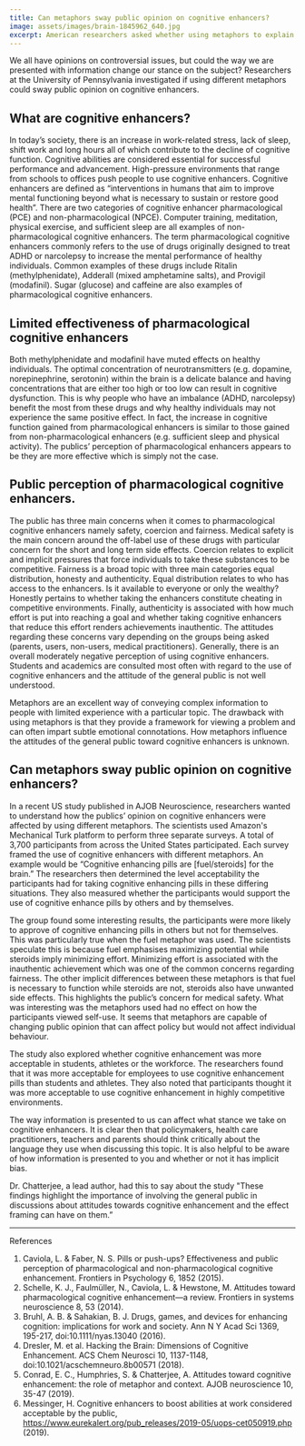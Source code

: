 ```yaml
---
title: Can metaphors sway public opinion on cognitive enhancers?
image: assets/images/brain-1845962_640.jpg
excerpt: American researchers asked whether using metaphors to explain information on cognitive enhancers would affect the public’s attitude toward these drugs.
---
```

We all have opinions on controversial issues, but could the way we are presented with information change our stance on the subject? Researchers at the University of Pennsylvania investigated if using different metaphors could sway public opinion on cognitive enhancers.

## What are cognitive enhancers?  

In today’s society, there is an increase in work-related stress, lack of sleep, shift work and long hours all of which contribute to the decline of cognitive function. Cognitive abilities are considered essential for successful performance and advancement. High-pressure environments that range from schools to offices push people to use cognitive enhancers. Cognitive enhancers are defined as “interventions in humans that aim to improve mental functioning beyond what is necessary to sustain or restore good health”. There are two categories of cognitive enhancer pharmacological (PCE) and non-pharmacological (NPCE). Computer training, meditation, physical exercise, and sufficient sleep are all examples of non-pharmacological cognitive enhancers. The term pharmacological cognitive enhancers commonly refers to the use of drugs originally designed to treat ADHD or narcolepsy to increase the mental performance of healthy individuals. Common examples of these drugs include Ritalin (methylphenidate), Adderall (mixed amphetamine salts), and Provigil (modafinil).  Sugar (glucose) and caffeine are also examples of pharmacological cognitive enhancers.

## Limited effectiveness of pharmacological cognitive enhancers

Both methylphenidate and modafinil have muted effects on healthy individuals. The optimal concentration of neurotransmitters (e.g. dopamine, norepinephrine, serotonin) within the brain is a delicate balance and having concentrations that are either too high or too low can result in cognitive dysfunction. This is why people who have an imbalance (ADHD, narcolepsy) benefit the most from these drugs and why healthy individuals may not experience the same positive effect. In fact, the increase in cognitive function gained from pharmacological enhancers is similar to those gained from non-pharmacological enhancers (e.g. sufficient sleep and physical activity). The publics’ perception of pharmacological enhancers appears to be they are more effective which is simply not the case. 

## Public perception of pharmacological cognitive enhancers. 

The public has three main concerns when it comes to pharmacological cognitive enhancers namely safety, coercion and fairness. Medical safety is the main concern around the off-label use of these drugs with particular concern for the short and long term side effects. Coercion relates to explicit and implicit pressures that force individuals to take these substances to be competitive. Fairness is a broad topic with three main categories equal distribution, honesty and authenticity.  Equal distribution relates to who has access to the enhancers. Is it available to everyone or only the wealthy? Honestly pertains to whether taking the enhancers constitute cheating in competitive environments. Finally, authenticity is associated with how much effort is put into reaching a goal and whether taking cognitive enhancers that reduce this effort renders achievements inauthentic. The attitudes regarding these concerns vary depending on the groups being asked (parents, users, non-users, medical practitioners). Generally, there is an overall moderately negative perception of using cognitive enhancers. Students and academics are consulted most often with regard to the use of cognitive enhancers and the attitude of the general public is not well understood.

Metaphors are an excellent way of conveying complex information to people with limited experience with a particular topic. The drawback with using metaphors is that they provide a framework for viewing a problem and can often impart subtle emotional connotations. How metaphors influence the attitudes of the general public toward cognitive enhancers is unknown.       

## Can metaphors sway public opinion on cognitive enhancers? 

In a recent US study published in AJOB Neuroscience, researchers wanted to understand how the publics’ opinion on cognitive enhancers were affected by using different metaphors. The scientists used Amazon's Mechanical Turk platform to perform three separate surveys.  A total of 3,700 participants from across the United States participated. Each survey framed the use of cognitive enhancers with different metaphors. An example would be “Cognitive enhancing pills are [fuel/steroids] for the brain.” The researchers then determined the level acceptability the participants had for taking cognitive enhancing pills in these differing situations. They also measured whether the participants would support the use of cognitive enhance pills by others and by themselves. 

The group found some interesting results, the participants were more likely to approve of cognitive enhancing pills in others but not for themselves. This was particularly true when the fuel metaphor was used. The scientists speculate this is because fuel emphasises maximizing potential while steroids imply minimizing effort. Minimizing effort is associated with the inauthentic achievement which was one of the common concerns regarding fairness. The other implicit differences between these metaphors is that fuel is necessary to function while steroids are not, steroids also have unwanted side effects. This highlights the public’s concern for medical safety. What was interesting was the metaphors used had no effect on how the participants viewed self-use. It seems that metaphors are capable of changing public opinion that can affect policy but would not affect individual behaviour. 

The study also explored whether cognitive enhancement was more acceptable in students, athletes or the workforce. The researchers found that it was more acceptable for employees to use cognitive enhancement pills than students and athletes. They also noted that participants thought it was more acceptable to use cognitive enhancement in highly competitive environments. 

The way information is presented to us can affect what stance we take on cognitive enhancers. It is clear then that policymakers, health care practitioners, teachers and parents should think critically about the language they use when discussing this topic. It is also helpful to be aware of how information is presented to you and whether or not it has implicit bias. 

Dr.  Chatterjee, a lead author, had this to say about the study "These findings highlight the importance of involving the general public in discussions about attitudes towards cognitive enhancement and the effect framing can have on them.”

---

References

1.	Caviola, L. & Faber, N. S. Pills or push-ups? Effectiveness and public perception of pharmacological and non-pharmacological cognitive enhancement. Frontiers in Psychology 6, 1852 (2015).
2.	Schelle, K. J., Faulmüller, N., Caviola, L. & Hewstone, M. Attitudes toward pharmacological cognitive enhancement—a review. Frontiers in systems neuroscience 8, 53 (2014).
3.	Bruhl, A. B. & Sahakian, B. J. Drugs, games, and devices for enhancing cognition: implications for work and society. Ann N Y Acad Sci 1369, 195-217, doi:10.1111/nyas.13040 (2016).
4.	Dresler, M. et al. Hacking the Brain: Dimensions of Cognitive Enhancement. ACS Chem Neurosci 10, 1137-1148, doi:10.1021/acschemneuro.8b00571 (2018).
5.	Conrad, E. C., Humphries, S. & Chatterjee, A. Attitudes toward cognitive enhancement: the role of metaphor and context. AJOB neuroscience 10, 35-47 (2019).
6.	Messinger, H. Cognitive enhancers to boost abilities at work considered acceptable by the public, <https://www.eurekalert.org/pub_releases/2019-05/uops-cet050919.php> (2019).